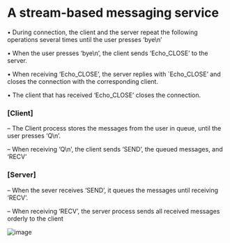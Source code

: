 # A stream-based messaging service

• During connection, the client and the server repeat the following 
operations several times until the user presses ‘bye\n’

• When the user presses ‘bye\n’, the client sends ‘Echo_CLOSE’ to the 
server.

• When receiving ‘Echo_CLOSE’, the server replies with `Echo_CLOSE’ 
and closes the connection with the corresponding client.

• The client that has received ‘Echo_CLOSE’ closes the connection.

### [Client]
– The Client process stores the messages from the user in queue, until the user 
presses ‘Q\n’.

– When receiving ‘Q\n’, the client sends ‘SEND’, the queued messages, and ‘RECV’

### [Server]
– When the sever receives ‘SEND’, it queues the messages until receiving ‘RECV’. 

– When receiving ‘RECV’, the server process sends all received messages orderly to 
the client


![image](https://github.com/minseo25/2024_datacomm/assets/52146976/ae02e1f5-038e-48b7-b51d-9a09c6645c39)

